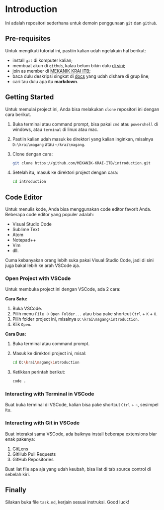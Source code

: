 # Introduction

Ini adalah repositori sederhana untuk demoin penggunaan `git` dan `github`.

## Pre-requisites

Untuk mengikuti tutorial ini, pastiin kalian udah ngelakuin hal berikut:

- install `git` di komputer kalian;
- membuat akun di `github`, kalau belum bikin dulu [di sini](https://github.com);
- join as member di [MEKANIK KRAI ITB](https://github.com/MEKANIK-KRAI-ITB);
- baca dulu deskripsi singkat di [docs](https://docs.google.com/document/d/1UsCWchh2lQq5ZBTs_hub72ul9sKynQnBjRGFXyuZZMU/edit?usp=sharing) yang udah dishare di grup line;
- cari tau dulu apa itu **markdown**.

## Getting Started

Untuk memulai project ini, Anda bisa melakukan `clone` repositori ini dengan cara berikut.

1. Buka terminal atau command prompt, bisa pakai `cmd` atau `powershell` di windows, atau `terminal` di linux atau mac.
2. Pastiin kalian udah masuk ke direktori yang kalian inginkan, misalnya `D:\krai\magang` atau `~/krai\magang`.
3. Clone dengan cara:

    ```bash
    git clone https://github.com/MEKANIK-KRAI-ITB/introduction.git
    ```

4. Setelah itu, masuk ke direktori project dengan cara:

    ```bash
    cd introduction
    ```

## Code Editor

Untuk menulis kode, Anda bisa menggunakan code editor favorit Anda. Beberapa code editor yang populer adalah:

- Visual Studio Code
- Sublime Text
- Atom
- Notepad++
- Vim
- dll.

Cuma kebanyakan orang lebih suka pakai Visual Studio Code, jadi di sini juga bakal lebih ke arah VSCode aja.

### Open Project with VSCode

Untuk membuka project ini dengan VSCode, ada 2 cara:

**Cara Satu:**

1. Buka VSCode.
2. Pilih menu `File` -> `Open Folder...` atau bisa pake shortcut `Ctrl` + `K` + `O`.
3. Pilih folder project ini, misalnya `D:\krai\magang\introduction`.
4. Klik `Open`.

**Cara Dua:**

1. Buka terminal atau command prompt.
2. Masuk ke direktori project ini, misal:
  
      ```bash
      cd D:\krai\magang\introduction
      ```

3. Ketikkan perintah berikut:
  
      ```bash
      code .
      ```

### Interacting with Terminal in VSCode

Buat buka terminal di VSCode, kalian bisa pake shortcut `Ctrl` + `~`, sesimpel itu.

### Interacting with Git in VSCode

Buat interaksi sama VSCode, ada baiknya install beberapa extensions biar enak pakenya:

1. GitLens
2. GitHub Pull Requests
3. GitHub Repositories

Buat liat file apa aja yang udah keubah, bisa liat di tab source control di sebelah kiri.

## Finally

Silakan buka file `task.md`, kerjain sesuai instruksi. Good luck!
